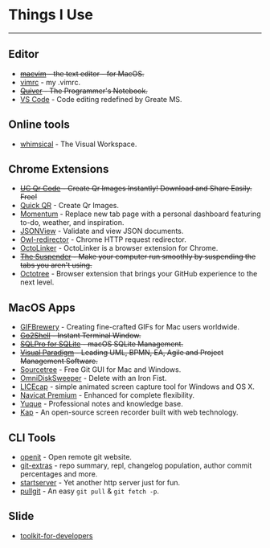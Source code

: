 # Things I Use

---

## Editor

- <s>[macvim](//github.com/macvim-dev/macvim) - the text editor - for MacOS.</s>
- [vimrc](//github.com/xudafeng/vimrc) - my .vimrc.
- <s>[Quiver](http://happenapps.com) - The Programmer's Notebook.</s>
- [VS Code](https://code.visualstudio.com/) - Code editing redefined by Greate MS.

## Online tools

- [whimsical](https://whimsical.com/) - The Visual Workspace.

## Chrome Extensions

- <s>[UC Qr Code](https://chrome.google.com/webstore/detail/uc-qr-code/nhelohnehpahakjoklmodmogclacjgdj) - Create Qr Images Instantly! Download and Share Easily. Free!</s>
- [Quick QR](https://chrome.google.com/webstore/detail/quick-qr-code-generator/afpbjjgbdimpioenaedcjgkaigggcdpp) - Create Qr Images.
- [Momentum](https://chrome.google.com/webstore/detail/momentum/laookkfknpbbblfpciffpaejjkokdgca) - Replace new tab page with a personal dashboard featuring to-do, weather, and inspiration.
- [JSONView](https://chrome.google.com/webstore/detail/jsonview/chklaanhfefbnpoihckbnefhakgolnmc) - Validate and view JSON documents.
- [Owl-redirector](//github.com/meowtec/Owl-redirector) - Chrome HTTP request redirector.
- [OctoLinker](https://chrome.google.com/webstore/detail/octolinker/jlmafbaeoofdegohdhinkhilhclaklkp?hl=en-GB) - OctoLinker is a browser extension for Chrome.
- <s>[The Suspender](https://chrome.google.com/webstore/detail/octotree/bkhaagjahfmjljalopjnoealnfndnagc) - Make your computer run smoothly by suspending the tabs you aren't using.</s>
- [Octotree](https://chrome.google.com/webstore/detail/octotree/bkhaagjahfmjljalopjnoealnfndnagc) - Browser extension that brings your GitHub experience to the next level.

## MacOS Apps

- [GIFBrewery](http://gifbrewery.com/) - Creating fine-crafted GIFs for Mac users worldwide.
- <s>[Go2Shell](http://zipzapmac.com/go2shell) - Instant Terminal Window.</s>
- <s>[SQLPro for SQLite](https://www.sqlitepro.com/) - macOS SQLite Management.</s>
- <s>[Visual Paradigm](https://www.visual-paradigm.com/) - Leading UML, BPMN, EA, Agile and Project Management Software.</s>
- [Sourcetree](https://www.sourcetreeapp.com/) - Free Git GUI for Mac and Windows.
- [OmniDiskSweeper](https://www.omnigroup.com/more) - Delete with an Iron Fist.
- [LICEcap](https://github.com/justinfrankel/licecap) - simple animated screen capture tool for Windows and OS X.
- [Navicat Premium](https://www.navicat.com.cn/products/navicat-premium) - Enhanced for complete flexibility.
- [Yuque](https://www.yuque.com/install/desktop) - Professional notes and knowledge base.
- [Kap](https://getkap.co) - An open-source screen recorder built with web technology.

## CLI Tools

- [openit](//github.com/xudafeng/openit) - Open remote git website.
- [git-extras](//github.com/tj/git-extras) - repo summary, repl, changelog population, author commit percentages and more.
- [startserver](//github.com/xudafeng/startserver) - Yet another http server just for fun.
- [pullgit](//github.com/xudafeng/pullgit) - An easy `git pull` & `git fetch -p`.

## Slide

- [toolkit-for-developers](//xudafeng.github.io/slide/archives/toolkit-for-developers/)

